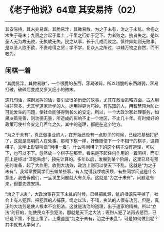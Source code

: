 # 《老子他说》64章 其安易持（02）

------

其安易持，其未兆易谋。其脆易泮，其微易散。为之于未有，治之于未乱。合抱之木生于毫末；九层之台起于累土；千里之行始于足下。为者败之，执者失之。是以圣人无为故无败，无执故无失。民之从事，长于几成而败之。慎终如始则无败事。是以圣人欲不欲，不贵难得之货；学不学，复众人之所过，以辅万物之自然，而不敢为。

## 闲棋一着

“其脆易泮，其微易散”，一个很脆的东西，容易破碎，所以越脆的东西越弱，容易打破，破碎后变成又多又细小的微末。

这几句话，深刻发挥的话，要引证很多历史的故事，尤其在政治策略方面，古人用得非常多，尤其学道家哲学的人，运用得更为巧妙。有先知的人，用智慧预为防止可能发生的问题，使社会能够得到长久的安定。所以，一个大政治家处理事务，如果决策完善，则功德无量，所造成的影响不止一个地区，不止几十年。有时候好的政策可使社会安定几百年之久，其中的道理，都是在这个地方。

“为之于未有”，真正做事业的人，在开始还没有一点影子的时候，已经把基础打好了，这就是高明的人在处事。那和下棋一样，好像随便下一个不相干的棋子，这颗棋子，文学上形容叫做“闲棋一着”。什么叫闲棋？下的这个棋子没有道理，可以下，也可以不下。忽然放一个棋子在那里，看来是不起任何作用的一着闲棋，而实际上是经过“深思熟虑”，预先计算的。多年以后，发展到某个阶段，这里已经有预先的准备，起了大作用，收到大功效，政治上则可以使天下不乱。这就是“为之于未有”。我常常要同学们去做某些事，有人觉得我啰唆厌烦，有些同学问这是什么意思，我告诉他们，一旦发生问题就大有关系。这就是“为之于未有”，问题没有来，但要先做安排。

“治之于未乱”，大政治家在天下未乱的时候，已经把乱源，乱的根源先平掉了。社会上有人犯罪，把犯罪的人捕获，绳之以法，不错，执法的人很有功劳。但是，真正的大功劳是使人根本不会犯法，这就是法治的道理，出于道家的精神。所以“立法”的目的，能使民众不会犯法，那就是天下之大法；等到人犯了法再去惩罚，已经是下策，不是上策了。上乘道是“为之于未有，治之于未乱”，可是如何做到呢？其中就有大学问了。